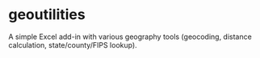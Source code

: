 # geoutilities
A simple Excel add-in with various geography tools (geocoding, distance calculation, state/county/FIPS lookup).
